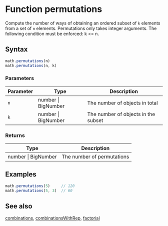 <!-- Note: This file is automatically generated from source code comments. Changes made in this file will be overridden. -->
# Function permutations
Compute the number of ways of obtaining an ordered subset of `k` elements
from a set of `n` elements.
Permutations only takes integer arguments.
The following condition must be enforced: k <= n.
## Syntax
```js
math.permutations(n)
math.permutations(n, k)
```
### Parameters
Parameter | Type | Description
--------- | ---- | -----------
`n` | number &#124; BigNumber | The number of objects in total
`k` | number &#124; BigNumber | The number of objects in the subset
### Returns
Type | Description
---- | -----------
number &#124; BigNumber | The number of permutations
## Examples
```js
math.permutations(5)     // 120
math.permutations(5, 3)  // 60
```
## See also
[combinations](combinations.md),
[combinationsWithRep](combinationsWithRep.md),
[factorial](factorial.md)
